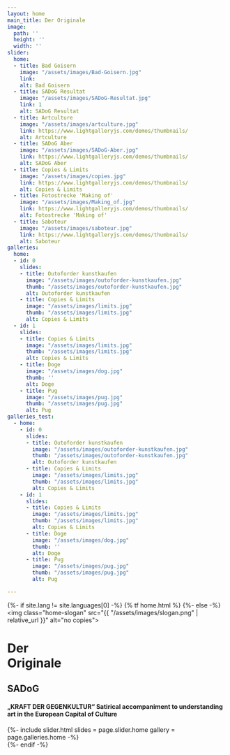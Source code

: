 ```yaml
---
layout: home
main_title: Der Originale
image:
  path: ''
  height: ''
  width: ''
slider:
  home:
  - title: Bad Goisern
    image: "/assets/images/Bad-Goisern.jpg"
    link: 
    alt: Bad Goisern
  - title: SADoG Resultat
    image: "/assets/images/SADoG-Resultat.jpg"
    link: 1
    alt: SADoG Resultat
  - title: Artculture
    image: "/assets/images/artculture.jpg"
    link: https://www.lightgalleryjs.com/demos/thumbnails/
    alt: Artculture
  - title: SADoG Aber
    image: "/assets/images/SADoG-Aber.jpg"
    link: https://www.lightgalleryjs.com/demos/thumbnails/
    alt: SADoG Aber
  - title: Copies & Limits
    image: "/assets/images/copies.jpg"
    link: https://www.lightgalleryjs.com/demos/thumbnails/
    alt: Copies & Limits
  - title: Fotostrecke 'Making of'
    image: "/assets/images/Making_of.jpg"
    link: https://www.lightgalleryjs.com/demos/thumbnails/
    alt: Fotostrecke 'Making of'
  - title: Saboteur
    image: "/assets/images/saboteur.jpg"
    link: https://www.lightgalleryjs.com/demos/thumbnails/
    alt: Saboteur
galleries:
  home:
  - id: 0
    slides:
    - title: Outoforder kunstkaufen
      image: "/assets/images/outoforder-kunstkaufen.jpg"
      thumb: "/assets/images/outoforder-kunstkaufen.jpg"
      alt: Outoforder kunstkaufen
    - title: Copies & Limits
      image: "/assets/images/limits.jpg"
      thumb: "/assets/images/limits.jpg"
      alt: Copies & Limits
  - id: 1
    slides:
    - title: Copies & Limits
      image: "/assets/images/limits.jpg"
      thumb: "/assets/images/limits.jpg"
      alt: Copies & Limits
    - title: Doge
      image: "/assets/images/dog.jpg"
      thumb: ''
      alt: Doge
    - title: Pug
      image: "/assets/images/pug.jpg"
      thumb: "/assets/images/pug.jpg"
      alt: Pug
galleries_test:
  - home:
    - id: 0
      slides:
      - title: Outoforder kunstkaufen
        image: "/assets/images/outoforder-kunstkaufen.jpg"
        thumb: "/assets/images/outoforder-kunstkaufen.jpg"
        alt: Outoforder kunstkaufen
      - title: Copies & Limits
        image: "/assets/images/limits.jpg"
        thumb: "/assets/images/limits.jpg"
        alt: Copies & Limits
    - id: 1
      slides:
      - title: Copies & Limits
        image: "/assets/images/limits.jpg"
        thumb: "/assets/images/limits.jpg"
        alt: Copies & Limits
      - title: Doge
        image: "/assets/images/dog.jpg"
        thumb: ''
        alt: Doge
      - title: Pug
        image: "/assets/images/pug.jpg"
        thumb: "/assets/images/pug.jpg"
        alt: Pug

---
```

{%- if site.lang != site.languages[0] -%}
  {% tf home.html %}
{%- else -%}
<img class="home-slogan" src="{{ "/assets/images/slogan.png" | relative_url }}" alt="no copies">
<div class="row">
  <div class="col-12 col-lg-10 col-xl-8">
    <h1 class="home__title">
      <strong>Der <br>Originale</strong>
    </h1>        
    <div class="home__desc">
      <div class="home__desc-inner col-12 col-md-6">
        <h2>SADoG</h2>
        <h4>„KRAFT DER GEGENKULTUR“ Satirical accompaniment to understanding art in the European Capital of Culture</h4>
      </div>
    </div>
  </div>  
  <div class="col-12">
    {%- include slider.html slides = page.slider.home gallery = page.galleries.home -%}
  </div>
</div>
{%- endif -%}